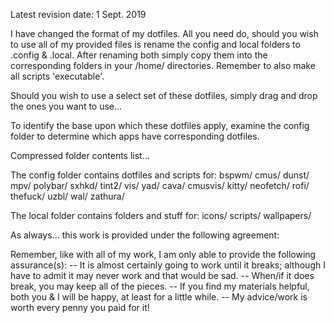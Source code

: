 Latest revision date: 1 Sept. 2019

I have changed the format of my dotfiles.  All you need do, should you wish to use all of my provided files is rename the config and local folders to .config & .local.  After renaming both simply copy them into the corresponding folders in your /home/<user> directories.  Remember to also make all scripts 'executable'.

Should you wish to use a select set of these dotfiles, simply drag and drop the ones you want to use...

To identify the base upon which these dotfiles apply, examine the config folder to determine which apps have corresponding dotfiles.

Compressed folder contents list...

The config folder contains dotfiles and scripts for:
    bspwm/  cmus/     dunst/  mpv/       polybar/  sxhkd/    tint2/  vis/  yad/
    cava/   cmusvis/  kitty/  neofetch/  rofi/     thefuck/  uzbl/   wal/  zathura/

The local folder contains folders and stuff for:
    icons/  scripts/  wallpapers/
    
As always... this work is provided under the following agreement:

Remember, like with all of my work, I am only able to provide the following assurance(s):
-- It is almost certainly going to work until it breaks; although I have to admit it may never work and that would be sad.
-- When/if it does break, you may keep all of the pieces.
-- If you find my materials helpful, both you & I will be happy, at least for a little while.
-- My advice/work is worth every penny you paid for it!
